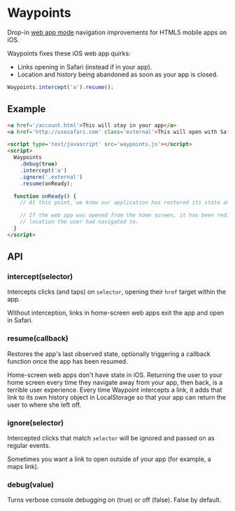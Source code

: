 # Waypoints

Drop-in [web app mode](http://developer.apple.com/library/ios/#DOCUMENTATION/AppleApplications/Reference/SafariWebContent/ConfiguringWebApplications/ConfiguringWebApplications.html) navigation improvements for HTML5 mobile apps on iOS.

Waypoints fixes these iOS web app quirks:
  * Links opening in Safari (instead if in your app).
  * Location and history being abandoned as soon as your app is closed.

```js
Waypoints.intercept('a').resume();
```

## Example

```html
<a href='/account.html'>This will stay in your app</a>
<a href='http://usesafari.com' class='external'>This will open with Safari</a>

<script type='text/javascript' src='waypoints.js'></script>
<script>
  Waypoints
    .debug(true)
    .intercept('a')
    .ignore('.external')
    .resume(onReady);

  function onReady() {
    // At this point, we know our application has restored its state and is in the right place.

    // If the web app was opened from the home screen, it has been redirected to the last
    // location the user had navigated to.
  }
</script>
```

## API

### intercept(selector)

Intercepts clicks (and taps) on `selector`, opening their `href` target within the app.

Without interception, links in home-screen web apps exit the app and open in Safari.

### resume(callback)

Restores the app's last observed state, optionally triggering a callback function once the app has been resumed.

Home-screen web apps don't have state in iOS.
Returning the user to your home screen every time they navigate away from your app, then back, is a terrible user experience.
Every time Waypoint intercepts a link, it adds that link to its own history object in LocalStorage so that your app can return the user to where she left off.

### ignore(selector)

Intercepted clicks that match `selector` will be ignored and passed on as regular events.

Sometimes you want a link to open outside of your app (for example, a maps link).

### debug(value)

Turns verbose console debugging on (true) or off (false). False by default.
